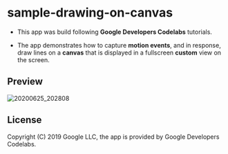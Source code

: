 # sample-drawing-on-canvas
 
+ This app was build following <b>Google Developers Codelabs</b> tutorials. 

+ The app demonstrates how to capture <b>motion events</b>, and in response, draw lines on a <b>canvas</b> that is displayed in a fullscreen <b>custom</b> view on the screen.

## Preview
![20200625_202808](https://user-images.githubusercontent.com/58771510/85786900-9d0f0600-b722-11ea-99e1-cec43f7ad7b4.gif)

## License
Copyright (C) 2019 Google LLC, the app is provided by Google Developers Codelabs.




